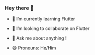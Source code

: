### Hey there 👋



<!--Here are some ideas to get you started:-->

<!--- 🔭 I’m currently working on ...-->
- 🌱 I’m currently learning Flutter

- 👯 I’m looking to collaborate on Flutter
<!--- 🤔 I’m looking for help with ...-->
- 💬 Ask me about anything !
<!--- 📫 How to reach me: ...-->
- 😄 Pronouns: He/Him
<!--- ⚡ Fun fact: ...
-->
